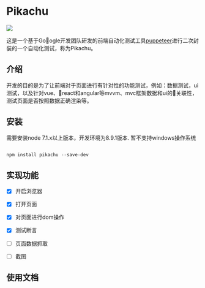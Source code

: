 # Pikachu

![](https://github.com/LLLLLamHo/Pikachu/static.logo.jpeg)

这是一个基于Google开发团队研发的前端自动化测试工具[puppeteer](https://github.com/GoogleChrome/puppeteer)进行二次封装的一个自动化测试，称为Pikachu。

## 介绍

开发的目的是为了让前端对于页面进行有针对性的功能测试，例如：数据测试，ui测试，以及针对vue、react和angular等mvvm、mvc框架数据和ui的关联性，测试页面是否按照数据正确渲染等。

## 安装

需要安装node 7.1.x以上版本，开发环境为8.9.1版本.
暂不支持windows操作系统

```javascript

npm install pikachu --save-dev

```

## 实现功能

- [x] 开启浏览器
- [x] 打开页面
- [x] 对页面进行dom操作
- [x] 测试断言
- [ ] 页面数据抓取
- [ ] 截图


## 使用文档



